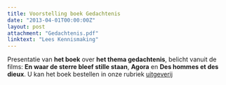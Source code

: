 ```yaml
---
title: Voorstelling boek Gedachtenis
date: "2013-04-01T00:00:00Z"
layout: post
attachment: "Gedachtenis.pdf"
linktext: "Lees Kennismaking"
---
```

Presentatie van **het boek** over **het thema gedachtenis**, belicht vanuit de films: **En waar de sterre bleef stille staan**, **Agora** en **Des hommes et des dieux**. 
U kan het boek bestellen in onze rubriek [uitgeverij](/uitgeverij/)
